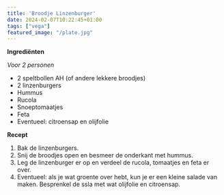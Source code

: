 ```yaml
---
title: 'Broodje Linzenburger'
date: 2024-02-07T10:22:45+01:00
tags: ["vega"]
featured_image: "/plate.jpg"
---
```


**Ingrediënten**

*Voor 2 personen*
- 2 speltbollen AH (of andere lekkere broodjes)
- 2 linzenburgers
- Hummus
- Rucola
- Snoeptomaatjes
- Feta
- Eventueel: citroensap en olijfolie

**Recept**
1. Bak de linzenburgers.
2. Snij de broodjes open en besmeer de onderkant met hummus.
3. Leg de linzenburger er op en verdeel de rucola, tomaatjes en feta er over.
4. Eventueel: als je wat groente over hebt, kun je er een kleine salade van maken. Besprenkel de ssla met wat olijfolie en citroensap.